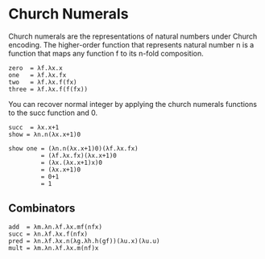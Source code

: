 # Church Numerals
Church numerals are the representations of natural numbers under Church encoding. The higher-order function that represents natural number n is a function that maps any function f to its n-fold composition.

```
zero  = λf.λx.x
one   = λf.λx.fx
two   = λf.λx.f(fx)
three = λf.λx.f(f(fx))
```

You can recover normal integer by applying the church numerals functions to the succ function and 0.

```
succ  = λx.x+1
show = λn.n(λx.x+1)0

show one = (λn.n(λx.x+1)0)(λf.λx.fx)
         = (λf.λx.fx)(λx.x+1)0
         = (λx.(λx.x+1)x)0
         = (λx.x+1)0
         = 0+1
         = 1
```

## Combinators
```
add  = λm.λn.λf.λx.mf(nfx)
succ = λn.λf.λx.f(nfx)
pred = λn.λf.λx.n(λg.λh.h(gf))(λu.x)(λu.u)
mult = λm.λn.λf.λx.m(nf)x
```






